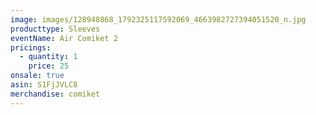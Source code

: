 ```yaml
---
image: images/128948868_1792325117592069_4663982727394051520_n.jpg
producttype: Sleeves
eventName: Air Comiket 2
pricings:
  - quantity: 1
    price: 25
onsale: true
asin: S1FjJVLC8
merchandise: comiket
---
```

